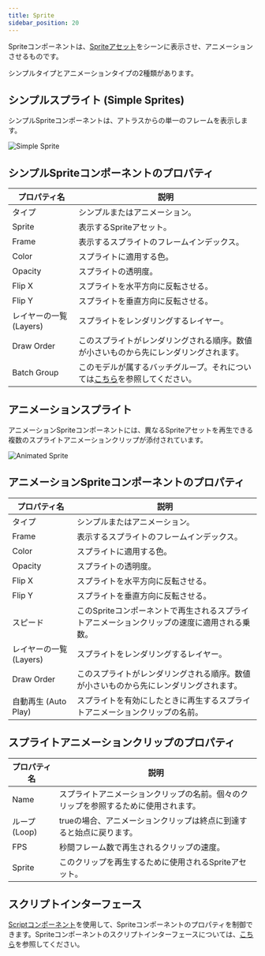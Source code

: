 ```yaml
---
title: Sprite
sidebar_position: 20
---
```


Spriteコンポーネントは、[Spriteアセット][1]をシーンに表示させ、アニメーションさせるものです。

シンプルタイプとアニメーションタイプの2種類があります。

## シンプルスプライト (Simple Sprites)

シンプルSpriteコンポーネントは、アトラスからの単一のフレームを表示します。

![Simple Sprite][2]

## シンプルSpriteコンポーネントのプロパティ

| プロパティ名    | 説明 |
|-------------|-------------|
| タイプ        | シンプルまたはアニメーション。 |
| Sprite      | 表示するSpriteアセット。 |
| Frame       | 表示するスプライトのフレームインデックス。 |
| Color       | スプライトに適用する色。 |
| Opacity     | スプライトの透明度。 |
| Flip X      | スプライトを水平方向に反転させる。 |
| Flip Y      | スプライトを垂直方向に反転させる。 |
| レイヤーの一覧 (Layers)      | スプライトをレンダリングするレイヤー。 |
| Draw Order  | このスプライトがレンダリングされる順序。数値が小さいものから先にレンダリングされます。 |
| Batch Group | このモデルが属するバッチグループ。それについては[こちら][6]を参照してください。 |

## アニメーションスプライト

アニメーションSpriteコンポーネントには、異なるSpriteアセットを再生できる複数のスプライトアニメーションクリップが添付されています。

![Animated Sprite][3]

## アニメーションSpriteコンポーネントのプロパティ

| プロパティ名   | 説明 |
|------------|-------------|
| タイプ       | シンプルまたはアニメーション。 |
| Frame      | 表示するスプライトのフレームインデックス。 |
| Color      | スプライトに適用する色。 |
| Opacity    | スプライトの透明度。 |
| Flip X     | スプライトを水平方向に反転させる。 |
| Flip Y     | スプライトを垂直方向に反転させる。 |
| スピード      | このSpriteコンポーネントで再生されるスプライトアニメーションクリップの速度に適用される乗数。 |
| レイヤーの一覧 (Layers)     | スプライトをレンダリングするレイヤー。 |
| Draw Order | このスプライトがレンダリングされる順序。数値が小さいものから先にレンダリングされます。 |
| 自動再生 (Auto Play)  | スプライトを有効にしたときに再生するスプライトアニメーションクリップの名前。 |

## スプライトアニメーションクリップのプロパティ

| プロパティ名 | 説明 |
|----------|-------------|
| Name     | スプライトアニメーションクリップの名前。個々のクリップを参照するために使用されます。 |
| ループ (Loop)     | trueの場合、アニメーションクリップは終点に到達すると始点に戻ります。 |
| FPS      | 秒間フレーム数で再生されるクリップの速度。 |
| Sprite   | このクリップを再生するために使用されるSpriteアセット。 |

## スクリプトインターフェース

[Scriptコンポーネント][4]を使用して、Spriteコンポーネントのプロパティを制御できます。Spriteコンポーネントのスクリプトインターフェースについては、[こちら][5]を参照してください。


[1]: /user-manual/assets/sprites
[2]: /images/user-manual/scenes/components/component-sprite-simple.png
[3]: /images/user-manual/scenes/components/component-sprite-animated.png
[4]: /user-manual/packs/components/script
[5]: /api/pc.SpriteComponent.html
[6]: /user-manual/graphics/advanced-rendering/batching
